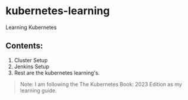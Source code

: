 # kubernetes-learning
Learning Kubernetes

## Contents: 
1. Cluster Setup
2. Jenkins Setup
3. Rest are the kubernetes learning's.

> Note: I am following the The Kubernetes Book: 2023 Edition as my learning guide.